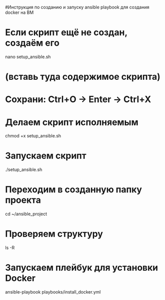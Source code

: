 #Инструкция по созданию и запуску ansible playbook для создания docker на ВМ
# Если скрипт ещё не создан, создаём его
nano setup_ansible.sh
# (вставь туда содержимое скрипта)
# Сохрани: Ctrl+O → Enter → Ctrl+X

# Делаем скрипт исполняемым
chmod +x setup_ansible.sh

# Запускаем скрипт
./setup_ansible.sh

# Переходим в созданную папку проекта
cd ~/ansible_project

# Проверяем структуру
ls -R

# Запускаем плейбук для установки Docker
ansible-playbook playbooks/install_docker.yml
